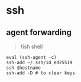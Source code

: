 # ssh

## agent forwarding

> fish shell
```fish
eval (ssh-agent -c)
ssh-add ~/.ssh/id_ed25519
ssh $hostname
ssh-add -D # to clear keys
````
